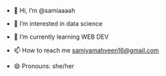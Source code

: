 - 👋 Hi, I’m @samiaaaah
- 👀 I’m interested in data science
- 🌱 I’m currently learning WEB DEV

- 📫 How to reach me samiyamahveen16@gmail.com
- 😄 Pronouns: she/her


<!---
samiaaaah/samiaaaah is a ✨ special ✨ repository because its `README.md` (this file) appears on your GitHub profile.
You can click the Preview link to take a look at your changes.
--->

